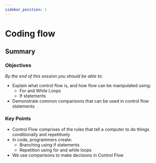 ```yaml
---
sidebar_position: 1
---
```


# Coding flow

## Summary

### Objectives
*By the end of this session you should be able to:*
* Explain what control flow is, and how flow can be manipulated using:
  * For and While Loops
  * If statements
* Demonstrate common comparisons that can be used in control flow statements

### Key Points
* Control Flow comprises of the rules that tell a computer to do things conditionally and repetitively
* In code, programmers create:
  * Branching using if statements
  * Repetition using for and while loops
* We use comparisons to make decisions in Control Flow
